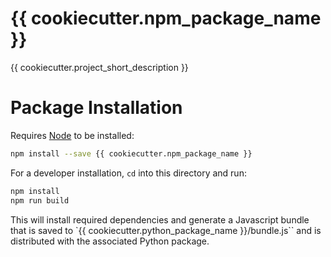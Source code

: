 # {{ cookiecutter.npm_package_name }}

{{ cookiecutter.project_short_description }}

# Package Installation

Requires [Node](https://nodejs.org/en/) to be installed:

```bash
npm install --save {{ cookiecutter.npm_package_name }}
```

For a developer installation, `cd` into this directory and run:

```bash
npm install
npm run build
```

This will install required dependencies and generate a Javascript bundle that is saved
to `{{ cookiecutter.python_package_name }}/bundle.js`` and is distributed with the
associated Python package.

